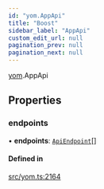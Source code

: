 ```yaml
---
id: "yom.AppApi"
title: "Boost"
sidebar_label: "AppApi"
custom_edit_url: null
pagination_prev: null
pagination_next: null
---
```


[yom](../namespaces/yom.md).AppApi

## Properties

### endpoints

• **endpoints**: [`ApiEndpoint`](yom.ApiEndpoint.md)[]

#### Defined in

[src/yom.ts:2164](https://github.com/yolmio/boost/blob/b239488/src/yom.ts#L2164)
